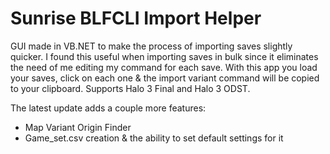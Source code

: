# Sunrise BLFCLI Import Helper
GUI made in VB.NET to make the process of importing saves slightly quicker. I found this useful when importing saves in bulk since it eliminates the need of me editing my command for each save. With this app you load your saves, click on each one &amp; the import variant command will be copied to your clipboard. Supports Halo 3 Final and Halo 3 ODST.

The latest update adds a couple more features:
- Map Variant Origin Finder
- Game_set.csv creation & the ability to set default settings for it
